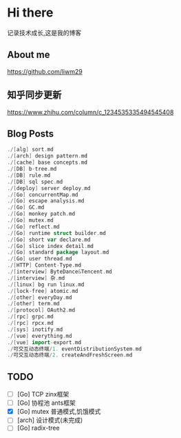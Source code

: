 # Hi there
记录技术成长,这是我的博客
## About me
https://github.com/liwm29
## 知乎同步更新
https://www.zhihu.com/column/c_1234535335494545408
## Blog Posts
```go
./[alg] sort.md
./[arch] design pattern.md
./[cache] base concepts.md
./[DB] b-tree.md
./[DB] rule.md
./[DB] sql spec.md
./[deploy] server deploy.md
./[Go] concurrentMap.md
./[Go] escape analysis.md
./[Go] GC.md
./[Go] monkey patch.md
./[Go] mutex.md
./[Go] reflect.md
./[Go] runtime struct builder.md
./[Go] short var declare.md
./[Go] slice index detail.md
./[Go] standard package layout.md
./[Go] user thread.md
./[HTTP] Content-Type.md
./[interview] ByteDance&Tencent.md
./[interview] 杂.md
./[linux] bg run linux.md
./[lock-free] atomic.md
./[other] everyDay.md
./[other] term.md
./[protocol] OAuth2.md
./[rpc] grpc.md
./[rpc] rpcx.md
./[sys] inotify.md
./[vue] everything.md
./[vue] import-export.md
./可交互动态终端/1. eventDistributionSystem.md
./可交互动态终端/2. createAndFreshScreen.md
```
## TODO

- [ ] [Go] TCP zinx框架
- [ ] [Go] 协程池 ants框架
- [x] [Go] mutex 普通模式,饥饿模式
- [ ] [arch] 设计模式(未完成)
- [ ] [Go] radix-tree

<!-- ## Recommend

```go
./[cache] base concepts.md
./[Go] concurrentMap.md
./[Go] standard package layout.md
./[rpc] rpcx.md
./[lock-free] atomic.md
``` -->